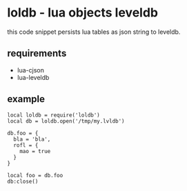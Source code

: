 # loldb - lua objects leveldb

this code snippet persists lua tables as json string to leveldb.

## requirements

* lua-cjson
* lua-leveldb

## example

    local loldb = require('loldb')
    local db = loldb.open('/tmp/my.lvldb')

    db.foo = {
      bla = 'bla',
      rofl = {
        mao = true
      }
    }

    local foo = db.foo
    db:close()
